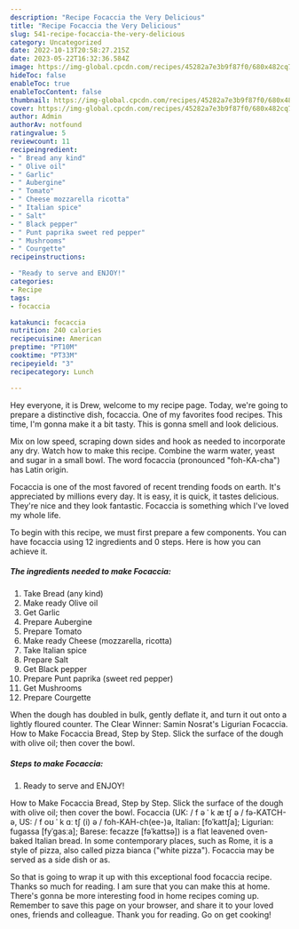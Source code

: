 ```yaml
---
description: "Recipe Focaccia the Very Delicious"
title: "Recipe Focaccia the Very Delicious"
slug: 541-recipe-focaccia-the-very-delicious
category: Uncategorized
date: 2022-10-13T20:58:27.215Z
date: 2023-05-22T16:32:36.584Z
image: https://img-global.cpcdn.com/recipes/45282a7e3b9f87f0/680x482cq70/focaccia-recipe-main-photo.jpg
hideToc: false
enableToc: true
enableTocContent: false
thumbnail: https://img-global.cpcdn.com/recipes/45282a7e3b9f87f0/680x482cq70/focaccia-recipe-main-photo.jpg
cover: https://img-global.cpcdn.com/recipes/45282a7e3b9f87f0/680x482cq70/focaccia-recipe-main-photo.jpg
author: Admin
authorAv: notfound
ratingvalue: 5
reviewcount: 11
recipeingredient:
- " Bread any kind"
- " Olive oil"
- " Garlic"
- " Aubergine"
- " Tomato"
- " Cheese mozzarella ricotta"
- " Italian spice"
- " Salt"
- " Black pepper"
- " Punt paprika sweet red pepper"
- " Mushrooms"
- " Courgette"
recipeinstructions:

- "Ready to serve and ENJOY!"
categories:
- Recipe
tags:
- focaccia

katakunci: focaccia 
nutrition: 240 calories
recipecuisine: American
preptime: "PT10M"
cooktime: "PT33M"
recipeyield: "3"
recipecategory: Lunch

---
```



Hey everyone, it is Drew, welcome to my recipe page. Today, we're going to prepare a distinctive dish, focaccia. One of my favorites food recipes. This time, I'm gonna make it a bit tasty. This is gonna smell and look delicious.

Mix on low speed, scraping down sides and hook as needed to incorporate any dry. Watch how to make this recipe. Combine the warm water, yeast and sugar in a small bowl. The word focaccia (pronounced &#34;foh-KA-cha&#34;) has Latin origin.

Focaccia is one of the most favored of recent trending foods on earth. It's appreciated by millions every day. It is easy, it is quick, it tastes delicious. They're nice and they look fantastic. Focaccia is something which I've loved my whole life.


To begin with this recipe, we must first prepare a few components. You can have focaccia using 12 ingredients and 0 steps. Here is how you can achieve it.

<!--inarticleads1-->

##### The ingredients needed to make Focaccia:

1. Take  Bread (any kind)
1. Make ready  Olive oil
1. Get  Garlic
1. Prepare  Aubergine
1. Prepare  Tomato
1. Make ready  Cheese (mozzarella, ricotta)
1. Take  Italian spice
1. Prepare  Salt
1. Get  Black pepper
1. Prepare  Punt paprika (sweet red pepper)
1. Get  Mushrooms
1. Prepare  Courgette


When the dough has doubled in bulk, gently deflate it, and turn it out onto a lightly floured counter. The Clear Winner: Samin Nosrat&#39;s Ligurian Focaccia. How to Make Focaccia Bread, Step by Step. Slick the surface of the dough with olive oil; then cover the bowl. 

<!--inarticleads2-->

##### Steps to make Focaccia:


1. Ready to serve and ENJOY!

How to Make Focaccia Bread, Step by Step. Slick the surface of the dough with olive oil; then cover the bowl. Focaccia (UK: / f ə ˈ k æ tʃ ə / fə-KATCH-ə, US: / f oʊ ˈ k ɑː tʃ (i) ə / foh-KAH-ch(ee-)ə, Italian: [foˈkattʃa]; Ligurian: fugassa [fyˈɡasːa]; Barese: fecazze [fəˈkattsə]) is a flat leavened oven-baked Italian bread. In some contemporary places, such as Rome, it is a style of pizza, also called pizza bianca (&#34;white pizza&#34;). Focaccia may be served as a side dish or as. 

So that is going to wrap it up with this exceptional food focaccia recipe. Thanks so much for reading. I am sure that you can make this at home. There's gonna be more interesting food in home recipes coming up. Remember to save this page on your browser, and share it to your loved ones, friends and colleague. Thank you for reading. Go on get cooking!
